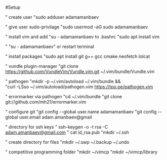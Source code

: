 #Setup

" create user
"sudo adduser adamamanbaev 

" give user sudo-privilage
"sudo usermod -aG sudo adamamanbaev

" install vim and add "su - adamamanbaev to .bashrc
"sudo apt install vim

" "su - adamamanbaev" or restart terminal

" install packages
"sudo apt install git g++ gcc cmake neofetch lolcat

" vundle plugin-manager
"git clone https://github.com/VundleVim/Vundle.vim.git ~/.vim/bundle/Vundle.vim

" pathogen
"mkdir -p ~/.vim/autoload ~/.vim/bundle && \
"curl -LSso ~/.vim/autoload/pathogen.vim https://tpo.pe/pathogen.vim

" errormarker via pathogen
"cd ~/.vim/bundle
"git clone git://github.com/mh21/errormarker.vim

" configure git
"git config --global user.name adamamanbaev
"git config --global user.email adam.amanbaev@gmail

" directory for ssh keys 
" ssh-keygen -o -t rsa -C adam.amanbaev@gmail.com
" cat id_rsa.pub 
"mkdir ~/.ssh

" create directory for files
"mkdir ~/.swp ~/.backup ~/.undo

" competitive programming folder 
"mkdir ~/vimcp 
"mkdir ~/vimcp/library
